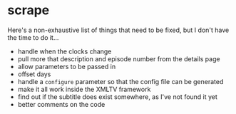 # scrape

Here's a non-exhaustive list of things that need to be fixed, but I don't have the time to do it...
* handle when the clocks change
* pull more that description and episode number from the details page
* allow parameters to be passed in
* offset days
* handle a `configure` parameter so that the config file can be generated
* make it all work inside the XMLTV framework
* find out if the subtitle does exist somewhere, as I've not found it yet
* better comments on the code
